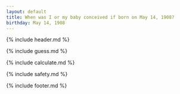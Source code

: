 ```yaml
---
layout: default
title: When was I or my baby conceived if born on May 14, 1908?
birthday: May 14, 1908
---
```


{% include header.md %}

{% include guess.md %}

{% include calculate.md %}

{% include safety.md %}

{% include footer.md %}



